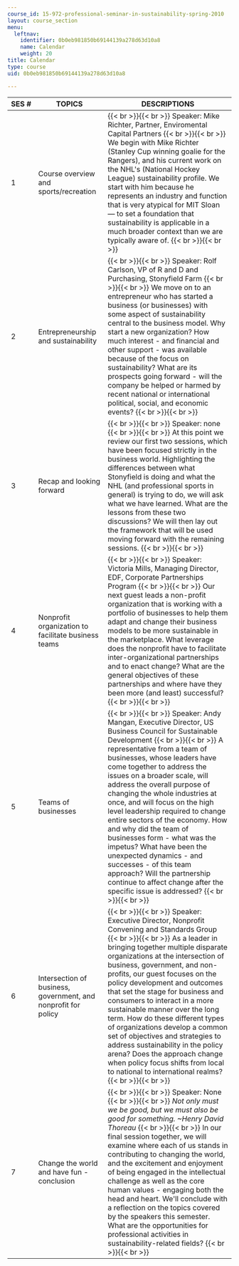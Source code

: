 ```yaml
---
course_id: 15-972-professional-seminar-in-sustainability-spring-2010
layout: course_section
menu:
  leftnav:
    identifier: 0b0eb981850b69144139a278d63d10a8
    name: Calendar
    weight: 20
title: Calendar
type: course
uid: 0b0eb981850b69144139a278d63d10a8

---
```


| SES # | TOPICS | DESCRIPTIONS |
| --- | --- | --- |
| 1 | Course overview and sports/recreation |  {{< br >}}{{< br >}} Speaker: Mike Richter, Partner, Enviromental Capital Partners {{< br >}}{{< br >}} We begin with Mike Richter (Stanley Cup winning goalie for the Rangers), and his current work on the NHL's (National Hockey League) sustainability profile. We start with him because he represents an industry and function that is very atypical for MIT Sloan — to set a foundation that sustainability is applicable in a much broader context than we are typically aware of. {{< br >}}{{< br >}}  |
| 2 | Entrepreneurship and sustainability |  {{< br >}}{{< br >}} Speaker: Rolf Carlson, VP of R and D and Purchasing, Stonyfield Farm {{< br >}}{{< br >}} We move on to an entrepreneur who has started a business (or businesses) with some aspect of sustainability central to the business model. Why start a new organization? How much interest - and financial and other support - was available because of the focus on sustainability? What are its prospects going forward - will the company be helped or harmed by recent national or international political, social, and economic events? {{< br >}}{{< br >}}  |
| 3 | Recap and looking forward |  {{< br >}}{{< br >}} Speaker: none {{< br >}}{{< br >}} At this point we review our first two sessions, which have been focused strictly in the business world. Highlighting the differences between what Stonyfield is doing and what the NHL (and professional sports in general) is trying to do, we will ask what we have learned. What are the lessons from these two discussions? We will then lay out the framework that will be used moving forward with the remaining sessions. {{< br >}}{{< br >}}  |
| 4 | Nonprofit organization to facilitate business teams |  {{< br >}}{{< br >}} Speaker: Victoria Mills, Managing Director, EDF, Corporate Partnerships Program {{< br >}}{{< br >}} Our next guest leads a non-profit organization that is working with a portfolio of businesses to help them adapt and change their business models to be more sustainable in the marketplace. What leverage does the nonprofit have to facilitate inter-organizational partnerships and to enact change? What are the general objectives of these partnerships and where have they been more (and least) successful? {{< br >}}{{< br >}}  |
| 5 | Teams of businesses |  {{< br >}}{{< br >}} Speaker: Andy Mangan, Executive Director, US Business Council for Sustainable Development {{< br >}}{{< br >}} A representative from a team of businesses, whose leaders have come together to address the issues on a broader scale, will address the overall purpose of changing the whole industries at once, and will focus on the high level leadership required to change entire sectors of the economy. How and why did the team of businesses form - what was the impetus? What have been the unexpected dynamics - and successes - of this team approach? Will the partnership continue to affect change after the specific issue is addressed? {{< br >}}{{< br >}}  |
| 6 | Intersection of business, government, and nonprofit for policy |  {{< br >}}{{< br >}} Speaker: Executive Director, Nonprofit Convening and Standards Group {{< br >}}{{< br >}} As a leader in bringing together multiple disparate organizations at the intersection of business, government, and non-profits, our guest focuses on the policy development and outcomes that set the stage for business and consumers to interact in a more sustainable manner over the long term. How do these different types of organizations develop a common set of objectives and strategies to address sustainability in the policy arena? Does the approach change when policy focus shifts from local to national to international realms? {{< br >}}{{< br >}}  |
| 7 | Change the world and have fun - conclusion |  {{< br >}}{{< br >}} Speaker: None {{< br >}}{{< br >}} _Not only must we be good, but we must also be good for something. ~Henry David Thoreau_ {{< br >}}{{< br >}} In our final session together, we will examine where each of us stands in contributing to changing the world, and the excitement and enjoyment of being engaged in the intellectual challenge as well as the core human values - engaging both the head and heart. We'll conclude with a reflection on the topics covered by the speakers this semester. What are the opportunities for professional activities in sustainability-related fields? {{< br >}}{{< br >}}